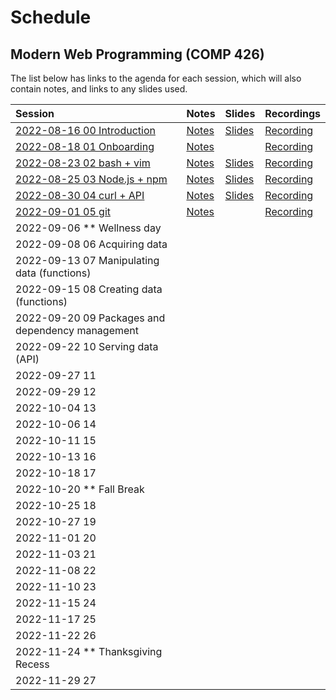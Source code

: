 # Schedule

## Modern Web Programming (COMP 426)

The list below has links to the agenda for each session, which will also contain notes, and links to any slides used.

| Session | Notes | Slides | Recordings |
|:--- |:--- |:--- |:--- |
| [2022-08-16 00 Introduction](./00-intro.md) | [Notes](./00-intro.md#notes) | [Slides](https://comp426-2022-fall.github.io/schedule/slides/00-intro.html) | [Recording](https://uncch.hosted.panopto.com/Panopto/Pages/Viewer.aspx?id=a8bd01a8-1c96-4e79-8823-aef300dc08a6) |
| [2022-08-18 01 Onboarding](./01-onboard.md) | [Notes](./01-onboard.md#notes) |  | [Recording](https://uncch.hosted.panopto.com/Panopto/Pages/Viewer.aspx?id=9b5313e6-b488-44b5-806d-aef500e0ac07) |
| [2022-08-23 02 bash + vim](./02.md) | [Notes](./02-bash+vim.md#notes) | [Slides](https://comp426-2022-fall.github.io/schedule/slides/02-bash+vim.html) | [Recording](https://uncch.hosted.panopto.com/Panopto/Pages/Viewer.aspx?id=3be983ed-8323-4721-a0da-aefa00df7e22) |
| [2022-08-25 03 Node.js + npm](./03-node+npm.md) | [Notes](./03-node+npm.md#notes) | [Slides](https://comp426-2022-fall.github.io/schedule/slides/03-node+npm.html) | [Recording](https://uncch.hosted.panopto.com/Panopto/Pages/Viewer.aspx?id=c51ae8d8-c6a7-4016-8e24-aefc00e18343) |
| [2022-08-30 04 curl + API](./04-curl+api.md) | [Notes](./04-curl+api.md#notes) | [Slides](https://comp426-2022-fall.github.io/schedule/slides/04-curl+api.html) | [Recording](https://uncch.hosted.panopto.com/Panopto/Pages/Viewer.aspx?id=7dd53295-54cc-411e-830f-af0100e2c226) |
| [2022-09-01 05 git](./05-git.md) | [Notes](./05-git.md#notes) |  | [Recording](https://uncch.hosted.panopto.com/Panopto/Pages/Viewer.aspx?id=77963683-5fa0-46e2-aac3-af0300de56fa) |
| 2022-09-06 ** Wellness day | |  | |
| 2022-09-08 06 Acquiring data | |  | |
| 2022-09-13 07 Manipulating data (functions) | |  | |
| 2022-09-15 08 Creating data (functions) | |  | |
| 2022-09-20 09 Packages and dependency management | |  | |
| 2022-09-22 10 Serving data (API) | |  | |
| 2022-09-27 11  | |  | |
| 2022-09-29 12  | |  | |
| 2022-10-04 13  | |  | |
| 2022-10-06 14  | |  | |
| 2022-10-11 15  | |  | |
| 2022-10-13 16  | |  | |
| 2022-10-18 17  | |  | |
| 2022-10-20 ** Fall Break | |  | |
| 2022-10-25 18  | |  | |
| 2022-10-27 19  | |  | |
| 2022-11-01 20  | |  | |
| 2022-11-03 21  | |  | |
| 2022-11-08 22  | |  | |
| 2022-11-10 23  | |  | |
| 2022-11-15 24  | |  | |
| 2022-11-17 25  | |  | |
| 2022-11-22 26  | |  | |
| 2022-11-24 ** Thanksgiving Recess | |  | |
| 2022-11-29 27  | |  | |
